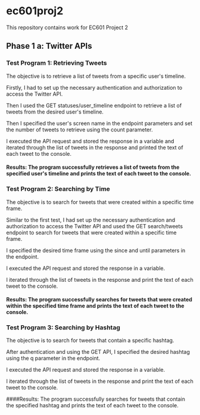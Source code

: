 # ec601proj2
This repository contains work for EC601 Project 2

## Phase 1 a: Twitter APIs

### Test Program 1: Retrieving Tweets

The objective is to retrieve a list of tweets from a specific user's timeline.

Firstly, I had to set up the necessary authentication and authorization to access the Twitter API.

Then I used the GET statuses/user_timeline endpoint to retrieve a list of tweets from the desired user's timeline.

Then I specified the user's screen name in the endpoint parameters and set the number of tweets to retrieve using the count parameter.

I executed the API request and stored the response in a variable and iterated through the list of tweets in the response and printed the text of each tweet to the console.

#### Results: The program successfully retrieves a list of tweets from the specified user's timeline and prints the text of each tweet to the console.

### Test Program 2: Searching by Time

The objective is to search for tweets that were created within a specific time frame.

Similar to the first test, I had set up the necessary authentication and authorization to access the Twitter API and used the GET search/tweets endpoint to search for tweets that were created within a specific time frame.

I specified the desired time frame using the since and until parameters in the endpoint.

I executed the API request and stored the response in a variable.

I iterated through the list of tweets in the response and print the text of each tweet to the console.

#### Results: The program successfully searches for tweets that were created within the specified time frame and prints the text of each tweet to the console.

### Test Program 3: Searching by Hashtag

The objective is to search for tweets that contain a specific hashtag.

After authentication and using the GET API, I specified the desired hashtag using the q parameter in the endpoint.

I executed the API request and stored the response in a variable.

I iterated through the list of tweets in the response and print the text of each tweet to the console.

####Results: The program successfully searches for tweets that contain the specified hashtag and prints the text of each tweet to the console.
